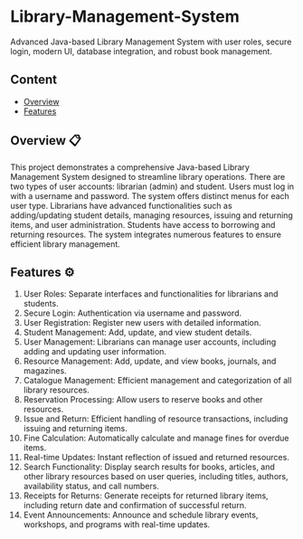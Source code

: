 # Library-Management-System
Advanced Java-based Library Management System with user roles, secure login, modern UI, database integration, and robust book management.

## Content

- [Overview](https://github.com/NisalWick2002/Library-Management-System?tab=readme-ov-file#overview-)
- [Features](https://github.com/NisalWick2002/Library-Management-System?tab=readme-ov-file#features-%EF%B8%8F)

## Overview 📋
This project demonstrates a comprehensive Java-based Library Management System designed to streamline library operations. There are two types of user accounts: librarian (admin) and student. Users must log in with a username and password. The system offers distinct menus for each user type. Librarians have advanced functionalities such as adding/updating student details, managing resources, issuing and returning items, and user administration. Students have access to borrowing and returning resources. The system integrates numerous features to ensure efficient library management.

## Features ⚙️

1. User Roles: Separate interfaces and functionalities for librarians and students.
2. Secure Login: Authentication via username and password.
3. User Registration: Register new users with detailed information.
4. Student Management: Add, update, and view student details.
5. User Management: Librarians can manage user accounts, including adding and updating user information.
6. Resource Management: Add, update, and view books, journals, and magazines.
7. Catalogue Management: Efficient management and categorization of all library resources.
8. Reservation Processing: Allow users to reserve books and other resources.
9. Issue and Return: Efficient handling of resource transactions, including issuing and returning items.
10. Fine Calculation: Automatically calculate and manage fines for overdue items.
11. Real-time Updates: Instant reflection of issued and returned resources.
12. Search Functionality: Display search results for books, articles, and other library resources based on user queries, including titles, authors, availability status, and call numbers.
13. Receipts for Returns: Generate receipts for returned library items, including return date and confirmation of successful return.
14. Event Announcements: Announce and schedule library events, workshops, and programs with real-time updates.
